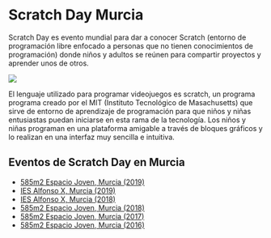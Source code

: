 # Scratch Day Murcia

Scratch Day es evento mundial para dar a conocer Scratch (entorno de programación libre enfocado a personas que no tienen conocimientos de programación) donde niños y adultos se reúnen para compartir proyectos y aprender unos de otros.

![](1.png)

El lenguaje utilizado para programar videojuegos es scratch, un programa programa creado por el MIT (Instituto Tecnológico de Masachusetts) que sirve de entorno de aprendizaje de programación para que niños y niñas entusiastas puedan iniciarse en esta rama de la tecnología. Los niños y niñas programan en una plataforma amigable a través de bloques gráficos y lo realizan en una interfaz muy sencilla e intuitiva.

## Eventos de Scratch Day en Murcia

- <a target="_blank" rel="noopener noreferrer" href="https://day.scratch.mit.edu/events/5422">585m2 Espacio Joven, Murcia (2019)</a>
- <a target="_blank" rel="noopener noreferrer" href="https://day.scratch.mit.edu/events/6968">IES Alfonso X, Murcia (2019)</a>
- <a target="_blank" rel="noopener noreferrer" href="https://day.scratch.mit.edu/events/6967">IES Alfonso X, Murcia (2018)</a>
- <a target="_blank" rel="noopener noreferrer" href="https://day.scratch.mit.edu/events/6970">585m2 Espacio Joven, Murcia (2018)</a>
- <a target="_blank" rel="noopener noreferrer" href="https://day.scratch.mit.edu/events/6969">585m2 Espacio Joven, Murcia (2017)</a>
- <a target="_blank" rel="noopener noreferrer" href="https://day.scratch.mit.edu/events/1289">585m2 Espacio Joven, Murcia (2016)</a>
